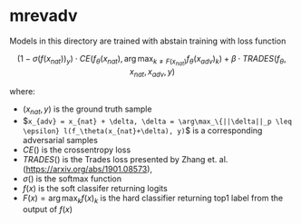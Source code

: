 # mrevadv

Models in this directory are trained with abstain training with loss function

```math
(1 - \sigma(f(x_{nat}))_y) \cdot CE(f_\theta(x_{nat}), \arg\max_{k \neq F(x_{nat})} f_\theta(x_{adv})_k) + \beta \cdot TRADES(f_\theta, x_{nat}, x_{adv}, y)
```

where:
- $`(x_{nat}, y)`$ is the ground truth sample
- $`x_{adv} = x_{nat} + \delta, \delta = \arg\max_\{||\delta||_p \leq \epsilon} l(f_\theta(x_{nat}+\delta), y)`$ is a corresponding adversarial samples
- $`CE()`$ is the crossentropy loss
- $`TRADES()`$ is the Trades loss presented by Zhang et. al. (https://arxiv.org/abs/1901.08573),
- $`\sigma()`$ is the softmax function
- $`f(x)`$ is the soft classifer returning logits
- $`F(x) = \arg\max_k f(x)_k`$ is the hard classifier returning top1 label from the output of $`f(x)`$